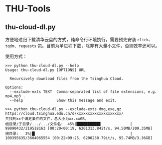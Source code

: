 # THU-Tools

## thu-cloud-dl.py

方便地递归下载清华云盘的方式，纯命令行环境执行，需要预先安装 `click`、`tqdm`、`requests` 包。目前为单进程下载，除非有大量小文件，否则效率还可以。

使用方式：
```
>>> python thu-cloud-dl.py --help
Usage: thu-cloud-dl.py [OPTIONS] URL

  Recursively download files from the Tsinghua Cloud.

Options:
  --exclude-exts TEXT  Comma-separated list of file extensions, e.g. mp4,mp3 .
  --help               Show this message and exit.

>>> python thu-cloud-dl.py --exclude-exts dmg,exe,gz https://cloud.tsinghua.edu.cn/d/xxxxxxxxxxxxxxxxxxxx/
共找到xx个满足条件的文件，总大小为xx.xxGB。
根目录/子目录/.../.../文件名:  45%|██████████▊             | 99090432/219518163 [00:20<00:19, 6201313.84it/s, 94.50MB/209.35MB]
根目录:   3%|█▎                                          | 100395635/3604065554 [00:22<09:25, 6200230.79it/s, 95.74MB/3.36GB]
```
